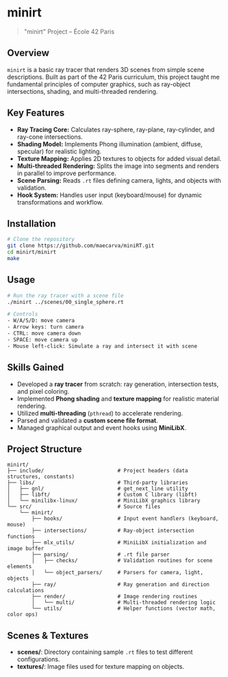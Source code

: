 # minirt

> "minirt" Project – École 42 Paris

## Overview

`minirt` is a basic ray tracer that renders 3D scenes from simple scene descriptions. Built as part of the 42 Paris curriculum, this project taught me fundamental principles of computer graphics, such as ray-object intersections, shading, and multi-threaded rendering.

## Key Features

- **Ray Tracing Core:** Calculates ray-sphere, ray-plane, ray-cylinder, and ray-cone intersections.
- **Shading Model:** Implements Phong illumination (ambient, diffuse, specular) for realistic lighting.
- **Texture Mapping:** Applies 2D textures to objects for added visual detail.
- **Multi-threaded Rendering:** Splits the image into segments and renders in parallel to improve performance.
- **Scene Parsing:** Reads `.rt` files defining camera, lights, and objects with validation.
- **Hook System:** Handles user input (keyboard/mouse) for dynamic transformations and workflow.

## Installation

```bash
# Clone the repository
git clone https://github.com/maecarva/miniRT.git
cd minirt/minirt
make
```

## Usage

```bash
# Run the ray tracer with a scene file
./minirt ../scenes/00_single_sphere.rt

# Controls
- W/A/S/D: move camera
- Arrow keys: turn camera
- CTRL: move camera down
- SPACE: move camera up
- Mouse left-click: Simulate a ray and intersect it with scene
```

## Skills Gained

- Developed a **ray tracer** from scratch: ray generation, intersection tests, and pixel coloring.
- Implemented **Phong shading** and **texture mapping** for realistic material rendering.
- Utilized **multi-threading** (`pthread`) to accelerate rendering.
- Parsed and validated a **custom scene file format**.
- Managed graphical output and event hooks using **MiniLibX**.

## Project Structure

```plaintext
minirt/
├── include/               			# Project headers (data structures, constants)
├── libs/                  			# Third-party libraries
│   ├── gnl/               			# get_next_line utility
│   ├── libft/             			# Custom C library (libft)
│   └── minilibx-linux/    			# MiniLibX graphics library
└── src/                   			# Source files
    └── minirt/
        ├── hooks/             		# Input event handlers (keyboard, mouse)
        ├── intersections/      	# Ray-object intersection functions
        ├── mlx_utils/         		# MiniLibX initialization and image buffer
        ├── parsing/           		# .rt file parser
        │   ├── checks/            	# Validation routines for scene elements
        │   └── object_parsers/    	# Parsers for camera, light, objects
        ├── ray/               		# Ray generation and direction calculations
        ├── render/            		# Image rendering routines
        │   └── multi/            	# Multi-threaded rendering logic
        └── utils/             		# Helper functions (vector math, color ops)
```

## Scenes & Textures

- **scenes/**: Directory containing sample `.rt` files to test different configurations.
- **textures/**: Image files used for texture mapping on objects.
